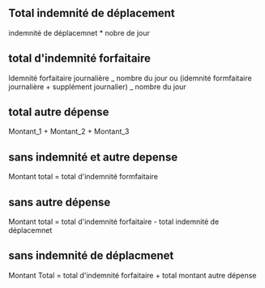 ## Total indemnité de déplacement

indemnité de déplacemnet \* nobre de jour

## total d'indemnité forfaitaire

Idemnité forfaitaire journalière _ nombre du jour
ou
(idemnité formfaitaire journalière + supplément journalier) _ nombre du jour

## total autre dépense

Montant_1 + Montant_2 + Montant_3

## sans indemnité et autre depense

Montant total = total d'indemnité formfaitaire

## sans autre dépense

Montant total = total d'indemnité forfaitaire - total indemnité de déplacemnet

## sans indemnité de déplacmenet

Montant Total = total d'indemnité forfaitaire + total montant autre dépense
